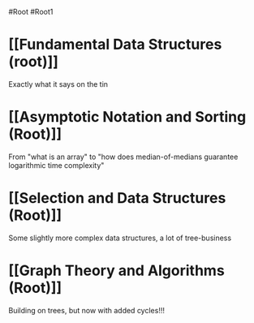#Root #Root1
# [[Fundamental Data Structures (root)]]

Exactly what it says on the tin
# [[Asymptotic Notation and Sorting (Root)]]

From "what is an array" to "how does median-of-medians guarantee logarithmic time complexity"
# [[Selection and Data Structures (Root)]]

Some slightly more complex data structures, a lot of tree-business
# [[Graph Theory and Algorithms (Root)]]

Building on trees, but now with added cycles!!!
